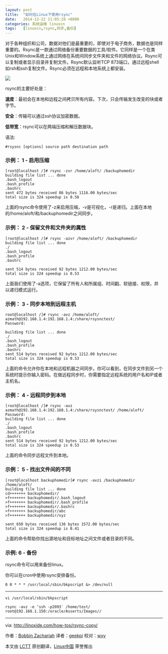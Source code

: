 ```yaml
---
layout: post
title:	"如何在Linux下使用rsync"
date:	2014-12-22 21:05:28 +0800 
categories:	系统运维 linuxcn 
tags:	[linuxcn,rsync,同步,备份]
---
```



对于各种组织和公司，数据对他们是最重要的，即使对于电子商务，数据也是同样重要的。Rsync是一款通过网络备份重要数据的工具/软件。它同样是一个在类Unix和Window系统上通过网络在系统间同步文件夹和文件的网络协议。Rsync可以复制或者显示目录并复制文件。Rsync默认监听TCP 873端口，通过远程shell如rsh和ssh复制文件。Rsync必须在远程和本地系统上都安装。


![](/Asserts/Images//attachment/album/201412/22/210533trkxnngnzr3jxxxh.jpg)


rsync的主要好处是：


**速度**：最初会在本地和远程之间拷贝所有内容。下次，只会传输发生改变的块或者字节。


**安全**：传输可以通过ssh协议加密数据。


**低带宽**：rsync可以在两端压缩和解压数据块。


语法:



```
#rsysnc [options] source path destination path

```

### 示例： 1 - 启用压缩



```
[root@localhost /]# rsync -zvr /home/aloft/ /backuphomedir
building file list ... done
.bash_logout
.bash_profile
.bashrc
sent 472 bytes received 86 bytes 1116.00 bytes/sec
total size is 324 speedup is 0.58

```

上面的rsync命令使用了-z来启用压缩，-v是可视化，-r是递归。上面在本地的/home/aloft/和/backuphomedir之间同步。


### 示例： 2 - 保留文件和文件夹的属性



```
[root@localhost /]# rsync -azvr /home/aloft/ /backuphomedir
building file list ... done
./
.bash_logout
.bash_profile
.bashrc

sent 514 bytes received 92 bytes 1212.00 bytes/sec
total size is 324 speedup is 0.53

```

上面我们使用了-a选项，它保留了所有人和所属组、时间戳、软链接、权限，并以递归模式运行。


### 示例： 3 - 同步本地到远程主机



```
root@localhost /]# rsync -avz /home/aloft/ azmath@192.168.1.4:192.168.1.4:/share/rsysnctest/
Password:

building file list ... done
./
.bash_logout
.bash_profile
.bashrc
sent 514 bytes received 92 bytes 1212.00 bytes/sec
total size is 324 speedup is 0.53

```

上面的命令允许你在本地和远程机器之间同步。你可以看到，在同步文件到另一个系统时提示你输入密码。在做远程同步时，你需要指定远程系统的用户名和IP或者主机名。


### 示例： 4 - 远程同步到本地



```
[root@localhost /]# rsync -avz azmath@192.168.1.4:192.168.1.4:/share/rsysnctest/ /home/aloft/
Password:
building file list ... done
./
.bash_logout
.bash_profile
.bashrc
sent 514 bytes received 92 bytes 1212.00 bytes/sec
total size is 324 speedup is 0.53

```

上面的命令同步远程文件到本地。


### 示例： 5 - 找出文件间的不同



```
[root@localhost backuphomedir]# rsync -avzi /backuphomedir /home/aloft/
building file list ... done
cd+++++++ backuphomedir/
>f+++++++ backuphomedir/.bash_logout
>f+++++++ backuphomedir/.bash_profile
>f+++++++ backuphomedir/.bashrc
>f+++++++ backuphomedir/abc
>f+++++++ backuphomedir/xyz

sent 650 bytes received 136 bytes 1572.00 bytes/sec
total size is 324 speedup is 0.41

```

上面的命令帮助你找出源地址和目标地址之间文件或者目录的不同。


### 示例: 6 - 备份


rsync命令可以用来备份linux。


你可以在cron中使用rsync安排备份。



```
0 0 * * * /usr/local/sbin/bkpscript &> /dev/null

```



---



```
vi /usr/local/sbin/bkpscript

rsync -avz -e ‘ssh -p2093′ /home/test/ root@192.168.1.150:/oracle/Asserts/Images//

```



---


via: <http://linoxide.com/how-tos/rsync-copy/>


作者：[Bobbin Zachariah](http://linoxide.com/author/bobbin/) 译者：[geekpi](https://github.com/geekpi) 校对：[wxy](https://github.com/wxy)


本文由 [LCTT](https://github.com/LCTT/TranslateProject) 原创翻译，[Linux中国](http://linux.cn/) 荣誉推出
